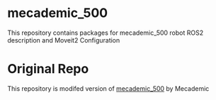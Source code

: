 # mecademic_500
This repository contains packages for mecademic_500 robot ROS2 description and Moveit2 Configuration
# Original Repo
This repository is modifed version of [mecademic_500](https://github.com/Mecademic/ROS/tree/master) by Mecademic

